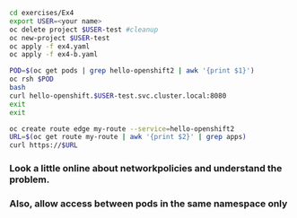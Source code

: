 ```bash
cd exercises/Ex4
export USER=<your name>
oc delete project $USER-test #cleanup
oc new-project $USER-test
oc apply -f ex4.yaml
oc apply -f ex4-b.yaml
```


```bash
POD=$(oc get pods | grep hello-openshift2 | awk '{print $1}')
oc rsh $POD
bash
curl hello-openshift.$USER-test.svc.cluster.local:8080
exit
exit

oc create route edge my-route --service=hello-openshift2
URL=$(oc get route my-route | awk '{print $2}' | grep apps)
curl https://$URL
```

### Look a little online about networkpolicies and understand the problem. 
### Also, allow access between pods in the same namespace only
